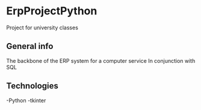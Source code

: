 # ErpProjectPython
Project for university classes

## General info
The backbone of the ERP system for a computer service
In conjunction with SQL

## Technologies
-Python
-tkinter
